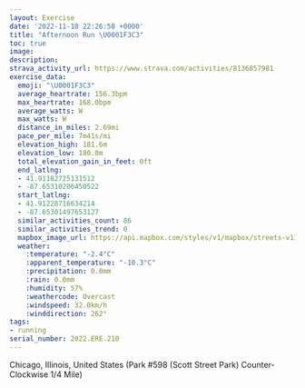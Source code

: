 ```yaml
---
layout: Exercise
date: '2022-11-18 22:26:58 +0000'
title: "Afternoon Run \U0001F3C3"
toc: true
image:
description:
strava_activity_url: https://www.strava.com/activities/8136857981
exercise_data:
  emoji: "\U0001F3C3"
  average_heartrate: 156.3bpm
  max_heartrate: 168.0bpm
  average_watts: W
  max_watts: W
  distance_in_miles: 2.69mi
  pace_per_mile: 7m41s/mi
  elevation_high: 181.6m
  elevation_low: 180.0m
  total_elevation_gain_in_feet: 0ft
  end_latlng:
  - 41.91182725131512
  - -87.65310206450522
  start_latlng:
  - 41.91228716634214
  - -87.65301497653127
  similar_activities_count: 86
  similar_activities_trend: 0
  mapbox_image_url: https://api.mapbox.com/styles/v1/mapbox/streets-v11/static/path-5+787af2-1.0(a%7Cx~Fpk~uO%3Fy%40BOj%40y%40dAiBf%40u%40HS%40MCs%40B%5D%3FoDBER%3FBCBWCq%40AuEEkDAcF%40mEJSb%40a%40RKv%40%40HDDF%40%5CA%7CBBzABTR%5ETLR%40dACRINMJYBQ%40%5BA_CEg%40KQOOKEQCk%40%40_%40DYJORGV%3FhCBr%40DLPXPJJBnACVKJKJYDYCmCA%5DGUQUWMY%3F_AHSDMLMd%40DxDHVPRPHP%40fAEPGNOJ%5DD%5DCwCIa%40OSKGQE_%40%3F%7D%40JQHGFKXALBtC%40ZBTNTNLPDjAEVILKLYDk%40CwCCOKSYUYCi%40Bo%40FIFQZCT%40p%40%3FpA%3Ff%40DVPZRJ%5CB%7C%40GNCJEHMHQFe%40EcDAKKUQOOGyAHQDGDMRGR%3FJBjDBVJRPNNDr%40Af%40EPILQH%5DB%5BAgCA%5DGUQQ%5DOSC_BF%5BIOK_%40Fk%40Ag%40BUTOFCDLxCDnCCrLBn%40B%7CEEPKVCJEhA_%40dB_%40j%40eApBCPHL%40LQ%60%40AJ),pin-s-s+e5b22e(-87.65129,41.91185),pin-s-f+89ae00(-87.65116999999994,41.91186999999999)/auto/800x800?access_token=pk.eyJ1Ijoiam9zaGJlY2ttYW4iLCJhIjoiY205eWR2aDd1MWZ6djJrbXc4a3M0bWZleiJ9.XiG9OWkNcZk2QzjJbxLB4A
  weather:
    :temperature: "-2.4°C"
    :apparent_temperature: "-10.3°C"
    :precipitation: 0.0mm
    :rain: 0.0mm
    :humidity: 57%
    :weathercode: Overcast
    :windspeed: 32.0km/h
    :winddirection: 262°
tags:
- running
serial_number: 2022.ERE.210
---
```

Chicago, Illinois, United States (Park #598 (Scott Street Park) Counter-Clockwise 1/4 Mile)
